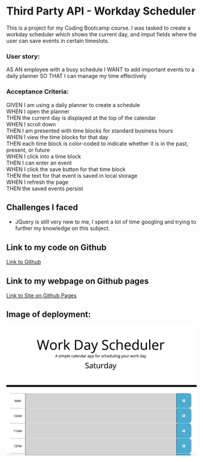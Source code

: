 # Third Party API - Workday Scheduler 

This is a project for my Coding Bootcamp course. I was tasked to create a workday scheduler which shows the current day, and imput fields where the user can save events in certain timeslots. 

### User story: 
AS AN employee with a busy schedule
I WANT to add important events to a daily planner
SO THAT I can manage my time effectively

### Acceptance Criteria:
GIVEN I am using a daily planner to create a schedule  
WHEN I open the planner  
THEN the current day is displayed at the top of the calendar  
WHEN I scroll down  
THEN I am presented with time blocks for standard business hours  
WHEN I view the time blocks for that day  
THEN each time block is color-coded to indicate whether it is in the past, present, or future  
WHEN I click into a time block  
THEN I can enter an event  
WHEN I click the save button for that time block  
THEN the text for that event is saved in local storage  
WHEN I refresh the page  
THEN the saved events persist

## Challenges I faced 

- JQuery is still very new to me, I spent a lot of time googling and trying to further my knowledge on this subject.  



## Link to my code on Github
[Link to Github](https://github.com/AlySnyder/workday-scheduler)

## Link to my webpage on Github pages
[Link to Site on Github Pages](https://alysnyder.github.io/workday-scheduler/)

## Image of deployment: 
![Screenshot](screenshot.png)

